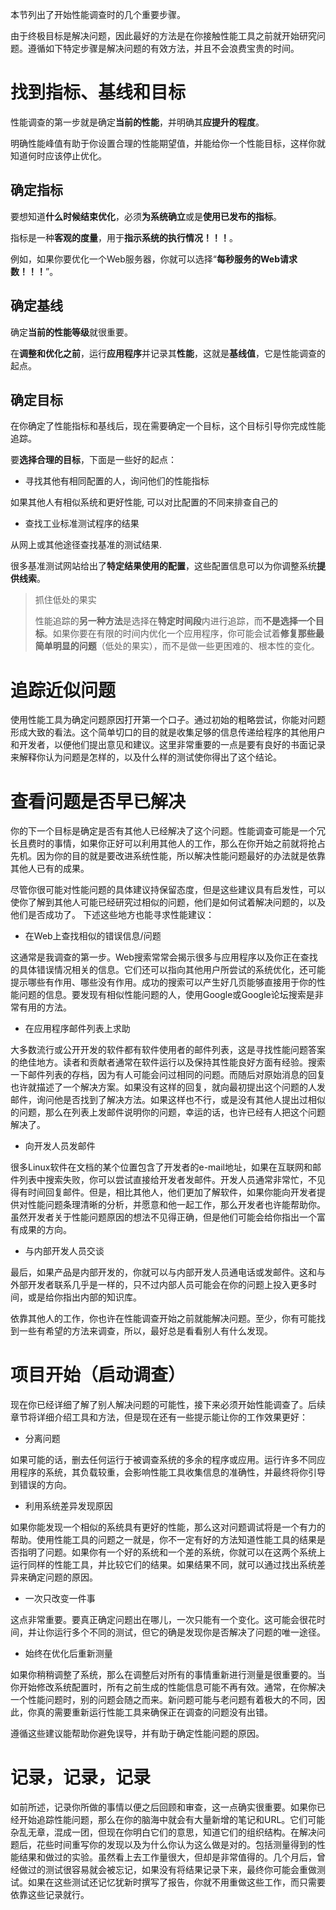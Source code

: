 
本节列出了开始性能调查时的几个重要步骤。

由于终极目标是解决问题，因此最好的方法是在你接触性能工具之前就开始研究问题。遵循如下特定步骤是解决问题的有效方法，并且不会浪费宝贵的时间。

# 找到指标、基线和目标

性能调查的第一步就是确定**当前的性能**，并明确其**应提升的程度**。

明确性能峰值有助于你设置合理的性能期望值，并能给你一个性能目标，这样你就知道何时应该停止优化。

## 确定指标

要想知道**什么时候结束优化**，必须**为系统确立**或是**使用已发布的指标**。

指标是一种**客观的度量**，用于**指示系统的执行情况！！！**。

例如，如果你要优化一个Web服务器，你就可以选择“**每秒服务的Web请求数！！！**”。

## 确定基线

确定**当前的性能等级**就很重要。

在**调整和优化之前**，运行**应用程序**并记录其**性能**，这就是**基线值**，它是性能调查的起点。

## 确定目标

在你确定了性能指标和基线后，现在需要确定一个目标，这个目标引导你完成性能追踪。

要**选择合理的目标**，下面是一些好的起点：

* 寻找其他有相同配置的人，询问他们的性能指标

如果其他人有相似系统和更好性能, 可以对比配置的不同来排查自己的

* 查找工业标准测试程序的结果

从网上或其他途径查找基准的测试结果.

很多基准测试网站给出了**特定结果使用的配置**，这些配置信息可以为你调整系统**提供线索**。

>抓住低处的果实
>
>性能追踪的**另一种方法**是选择在**特定时间段**内进行追踪，而**不是选择一个目标**。如果你要在有限的时间内优化一个应用程序，你可能会试着**修复那些最简单明显的问题**（低处的果实），而不是做一些更困难的、根本性的变化。

# 追踪近似问题

使用性能工具为确定问题原因打开第一个口子。通过初始的粗略尝试，你能对问题形成大致的看法。这个简单切口的目的就是收集足够的信息传递给程序的其他用户和开发者，以便他们提出意见和建议。这里非常重要的一点是要有良好的书面记录来解释你认为问题是怎样的，以及什么样的测试使你得出了这个结论。

# 查看问题是否早已解决

你的下一个目标是确定是否有其他人已经解决了这个问题。性能调查可能是一个冗长且费时的事情，如果你正好可以利用其他人的工作，那么在你开始之前就将抢占先机。因为你的目的就是要改进系统性能，所以解决性能问题最好的办法就是依靠其他人已有的成果。

尽管你很可能对性能问题的具体建议持保留态度，但是这些建议具有启发性，可以使你了解到其他人可能已经研究过相似的问题，他们是如何试着解决问题的，以及他们是否成功了。
下述这些地方也能寻求性能建议：

* 在Web上查找相似的错误信息/问题

这通常是我调查的第一步。Web搜索常常会揭示很多与应用程序以及你正在查找的具体错误情况相关的信息。它们还可以指向其他用户所尝试的系统优化，还可能提示哪些有作用、哪些没有作用。成功的搜索可以产生好几页能够直接用于你的性能问题的信息。要发现有相似性能问题的人，使用Google或Google论坛搜索是非常有用的方法。

* 在应用程序邮件列表上求助

大多数流行或公开开发的软件都有软件使用者的邮件列表，这是寻找性能问题答案的绝佳地方。读者和贡献者通常在软件运行以及保持其性能良好方面有经验。搜索一下邮件列表的存档，因为有人可能会问过相同的问题。而随后对原始消息的回复也许就描述了一个解决方案。如果没有这样的回复，就向最初提出这个问题的人发邮件，询问他是否找到了解决方法。如果这样也不行，或是没有其他人提出过相似的问题，那么在列表上发邮件说明你的问题，幸运的话，也许已经有人把这个问题解决了。

* 向开发人员发邮件

很多Linux软件在文档的某个位置包含了开发者的e-mail地址，如果在互联网和邮件列表中搜索失败，你可以尝试直接给开发者发邮件。开发人员通常非常忙，不见得有时间回复邮件。但是，相比其他人，他们更加了解软件，如果你能向开发者提供对性能问题条理清晰的分析，并愿意和他一起工作，那么开发者也许能帮助你。虽然开发者关于性能问题原因的想法不见得正确，但是他们可能会给你指出一个富有成果的方向。

* 与内部开发人员交谈

最后，如果产品是内部开发的，你就可以与内部开发人员通电话或发邮件。这和与外部开发者联系几乎是一样的，只不过内部人员可能会在你的问题上投入更多时间，或是给你指出内部的知识库。

依靠其他人的工作，你也许在性能调查开始之前就能解决问题。至少，你有可能找到一些有希望的方法来调查，所以，最好总是看看别人有什么发现。

# 项目开始（启动调查）

现在你已经详细了解了别人解决问题的可能性，接下来必须开始性能调查了。后续章节将详细介绍工具和方法，但是现在还有一些提示能让你的工作效果更好：

* 分离问题

如果可能的话，删去任何运行于被调查系统的多余的程序或应用。运行许多不同应用程序的系统，其负载较重，会影响性能工具收集信息的准确性，并最终将你引导到错误的方向。

* 利用系统差异发现原因

如果你能发现一个相似的系统具有更好的性能，那么这对问题调试将是一个有力的帮助。使用性能工具的问题之一就是，你不一定有好的方法知道性能工具的结果是否指明了问题。如果你有一个好的系统和一个差的系统，你就可以在这两个系统上运行同样的性能工具，并比较它们的结果。如果结果不同，就可以通过找出系统差异来确定问题的原因。

* 一次只改变一件事

这点非常重要。要真正确定问题出在哪儿，一次只能有一个变化。这可能会很花时间，并让你运行多个不同的测试，但它的确是发现你是否解决了问题的唯一途径。

* 始终在优化后重新测量

如果你稍稍调整了系统，那么在调整后对所有的事情重新进行测量是很重要的。当你开始修改系统配置时，所有之前生成的性能信息可能不再有效。通常，在你解决一个性能问题时，别的问题会随之而来。新问题可能与老问题有着极大的不同，因此，你真的需要重新运行性能工具来确保正在调查的问题没有出错。

遵循这些建议能帮助你避免误导，并有助于确定性能问题的原因。

# 记录，记录，记录

如前所述，记录你所做的事情以便之后回顾和审查，这一点确实很重要。如果你已经开始追踪性能问题，那么在你的脑海中就会有大量新增的笔记和URL。它们可能杂乱无章，混成一团，但现在你明白它们的意思，知道它们的组织结构。在解决问题后，花些时间重写你的发现以及为什么你认为这么做是对的。包括测量得到的性能结果和做过的实验。虽然看上去工作量很大，但却是非常值得的。几个月后，曾经做过的测试很容易就会被忘记，如果没有将结果记录下来，最终你可能会重做测试。如果在这些测试还记忆犹新时撰写了报告，你就不用重做这些工作，而只需要依靠这些记录就行。
